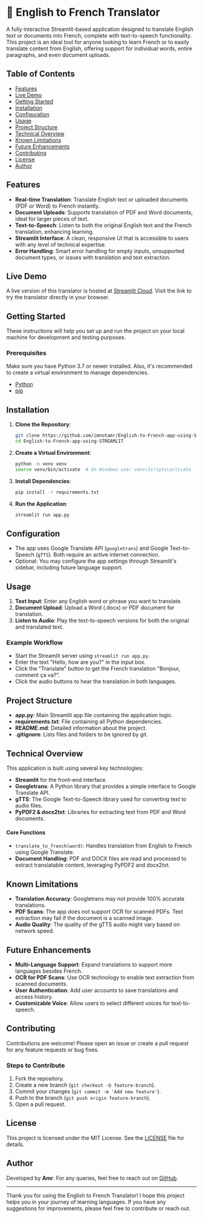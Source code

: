 # 🎈 English to French Translator

A fully interactive Streamlit-based application designed to translate English text or documents into French, complete with text-to-speech functionality. This project is an ideal tool for anyone looking to learn French or to easily translate content from English, offering support for individual words, entire paragraphs, and even document uploads.

## Table of Contents
- [Features](#features)
- [Live Demo](#live-demo)
- [Getting Started](#getting-started)
- [Installation](#installation)
- [Configuration](#configuration)
- [Usage](#usage)
- [Project Structure](#project-structure)
- [Technical Overview](#technical-overview)
- [Known Limitations](#known-limitations)
- [Future Enhancements](#future-enhancements)
- [Contributing](#contributing)
- [License](#license)
- [Author](#author)

## Features
- **Real-time Translation**: Translate English text or uploaded documents (PDF or Word) to French instantly.
- **Document Uploads**: Supports translation of PDF and Word documents, ideal for larger pieces of text.
- **Text-to-Speech**: Listen to both the original English text and the French translation, enhancing learning.
- **Streamlit Interface**: A clean, responsive UI that is accessible to users with any level of technical expertise.
- **Error Handling**: Smart error handling for empty inputs, unsupported document types, or issues with translation and text extraction.

## Live Demo
A live version of this translator is hosted at [Streamlit Cloud](https://6gcqyb9gx9wu46qkuh5dua.streamlit.app/). Visit the link to try the translator directly in your browser.

## Getting Started
These instructions will help you set up and run the project on your local machine for development and testing purposes.

### Prerequisites
Make sure you have Python 3.7 or newer installed. Also, it's recommended to create a virtual environment to manage dependencies.

- [Python](https://www.python.org/downloads/)
- [pip](https://pip.pypa.io/en/stable/installation/)

## Installation
1. **Clone the Repository**:
   ```bash
   git clone https://github.com/imnotamr/English-to-French-app-using-STREAMLIT.git
   cd English-to-French-app-using-STREAMLIT
   ```

2. **Create a Virtual Environment**:
   ```bash
   python -m venv venv
   source venv/bin/activate  # On Windows use: venv\Scripts\activate
   ```

3. **Install Dependencies**:
   ```bash
   pip install -r requirements.txt
   ```

4. **Run the Application**:
   ```bash
   streamlit run app.py
   ```

## Configuration
- The app uses Google Translate API (`googletrans`) and Google Text-to-Speech (`gTTS`). Both require an active internet connection.
- Optional: You may configure the app settings through Streamlit's sidebar, including future language support.

## Usage
1. **Text Input**: Enter any English word or phrase you want to translate.
2. **Document Upload**: Upload a Word (.docx) or PDF document for translation.
3. **Listen to Audio**: Play the text-to-speech versions for both the original and translated text.

### Example Workflow
- Start the Streamlit server using `streamlit run app.py`.
- Enter the text "Hello, how are you?" in the input box.
- Click the "Translate" button to get the French translation "Bonjour, comment ça va?".
- Click the audio buttons to hear the translation in both languages.

## Project Structure
- **app.py**: Main Streamlit app file containing the application logic.
- **requirements.txt**: File containing all Python dependencies.
- **README.md**: Detailed information about the project.
- **.gitignore**: Lists files and folders to be ignored by git.

## Technical Overview
This application is built using several key technologies:
- **Streamlit** for the front-end interface.
- **Googletrans**: A Python library that provides a simple interface to Google Translate API.
- **gTTS**: The Google Text-to-Speech library used for converting text to audio files.
- **PyPDF2 & docx2txt**: Libraries for extracting text from PDF and Word documents.

#### Core Functions
- `translate_to_french(word)`: Handles translation from English to French using Google Translate.
- **Document Handling**: PDF and DOCX files are read and processed to extract translatable content, leveraging PyPDF2 and docx2txt.

## Known Limitations
- **Translation Accuracy**: Googletrans may not provide 100% accurate translations.
- **PDF Scans**: The app does not support OCR for scanned PDFs. Text extraction may fail if the document is a scanned image.
- **Audio Quality**: The quality of the gTTS audio might vary based on network speed.

## Future Enhancements
- **Multi-Language Support**: Expand translations to support more languages besides French.
- **OCR for PDF Scans**: Use OCR technology to enable text extraction from scanned documents.
- **User Authentication**: Add user accounts to save translations and access history.
- **Customizable Voice**: Allow users to select different voices for text-to-speech.

## Contributing
Contributions are welcome! Please open an issue or create a pull request for any feature requests or bug fixes.

### Steps to Contribute
1. Fork the repository.
2. Create a new branch (`git checkout -b feature-branch`).
3. Commit your changes (`git commit -m 'Add new feature'`).
4. Push to the branch (`git push origin feature-branch`).
5. Open a pull request.

## License
This project is licensed under the MIT License. See the [LICENSE](LICENSE) file for details.

## Author
Developed by **Amr**. For any queries, feel free to reach out on [GitHub](https://github.com/imnotamr).

---
Thank you for using the English to French Translator! I hope this project helps you in your journey of learning languages. If you have any suggestions for improvements, please feel free to contribute or reach out.


